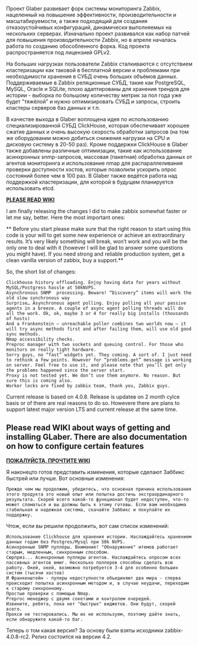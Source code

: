 Проект Glaber развивает форк системы мониторинга Zabbix, нацеленный на повышение эффективности, производительности и масштабируемости, а также подходящий для создания отказоустойчивых конфигураций, динамически выполняемых на нескольких серверах. Изначально проект развивался как набор патчей для повышения производительности Zabbix, но в апреле началась работа по созданию обособленного форка. Код проекта распространяется под лицензией GPLv2.

На больших нагрузках пользователи Zabbix сталкиваются с отсутствием кластеризации как таковой в бесплатной версии и проблемами при необходимости хранения в СУБД очень больших объёмов данных. Поддерживаемые в Zabbix реляционные СУБД, такие как PostgreSQL, MySQL, Oracle и SQLite, плохо адаптированы для хранения трендов для истории - выборка по большому количеству метрик за пол года уже будет "тяжёлой" и нужно оптимизировать СУБД и запросы, строить кластеры серверов баз данных и т.п.

В качестве выхода в Glaber воплощена идея по использованию специализированной СУБД ClickHouse, которая обеспечивает хорошее сжатие данных и очень высокую скорость обработки запросов (на том же оборудовании можно добиться снижения нагрузки на CPU и дисковую систему в 20-50 раз). Кроме поддержки ClickHouse в Glaber также добавлены различные оптимизации, такие как использование асинхронных snmp-запросов, массовая (пакетная) обработка данных от агентов мониторинга и использование nmap для распараллеливания проверки доступности хостов, которые позволили ускорить опрос состояний более чем в 100 раз. В Glaber также ведётся работа над поддержкой кластеризации, для которой в будущем планируется использовать etcd.

**[PLEASE READ WIKI](https://gitlab.com/mikler/glaber/wikis/home)**

I am finally releasing the changes I did to make zabbix somewhat faster or let me say, better. Here the most important ones:

**  Before you start please make sure that the right reason to start using this code is your will to get some new experience or achieve an extraordinary results. It’s very likely something will break, won’t work and you will be the only one to deal with it (however I will be glad to answer some questions you might have). If you need strong and reliable production system, get a clean vanilla version of zabbix, buy a support.**

So, the short list of changes:

    Clickhouse history offloading. Enjoy having data for years without MySQL/Postgress hassle at 50kNVPS.
    Asynchronous SNMP  processing. Beware! “Discovery” items will work the old slow synchronous way
    Surprise… Asynchronous agent polling. Enjoy polling all your passive agents in a breeze. A couple of async agent polling threads will do all the work. Ok, ok, maybe 3 or 4 for really big installs (thousands of hosts)
    And a Frankenstein – unreachable poller combines two worlds now – it will try async methods first and after failing them, will use old good sync methods.
    Nmap accessibility checks. 
    Preproc manager with two sockets and queuing control. For those who monitors on really tight hardware.
    Sorry guys, no “fast” widgets yet. They coming. A sort of. I just need to rethink a few points. However for “problems.get” message is working on server. Feel free to use it, and please note that you’ll get only the problems happened since the server start.
    Proxy is not tested yet. We don’t use them anymore. No reason. But sure this is coming also.
    Worker locks are fixed by zabbix team, thank you, Zabbix guys.

Current release is based on 4.0.8. Release is updateв on 2 month cylce basis or of there are real reasons to do so.
Howevere there are plans to support latest major version LTS and current release at the same time.


Please read WIKI about ways of getting and installing GLaber.
There are also documentation on how to configure certain features
---
**[ПОЖАЛУЙСТА, ПРОЧТИТЕ WIKI](https://gitlab.com/mikler/glaber/wikis/home)**

Я наконецто готов представить изменения, которые сделают Заббикс быстрей или лучше.
Вот основные изменения:
~~~~
Прежде чем мы продолжим, убедитесь, что основная причина использования этого продукта это новый опыт или попытка достичь экстраординарного результата. Скорей всего какой-то функционал будет недоступен, что-то может сломаться и вы должны быть к этому готовы. Если вам необходима стабильная и надежная система, скачайте Заббикс и покупайте их поддержку.
~~~~
Чтож, если вы решили продолжить, вот сам список изменений:
~~~~
Использование Clickhouse для хранения истории. Наслаждайтесь хранением данных годам без Postgres/Mysql при 50k NVPS.
Асинхронные SNMP пуллеры. Внимание! "Обнаружение" итемов работает старым, медленным, синхронным способом.
Сюрприз... Асинхронные пуллеры агентов. Наслаждайтесь опросом всех пассивных агентов вмиг. Несколько поллеров способны сделать всю работу. Окей, окей, возможно потребуется 3-4 для особенно больших систем (тысячи хостов)
И Франкенштейн - пулеры недоступности объединяют два мира - сперва происходит попытка асинхронным методом и, в случае неудачи, переходим к старому синхронному.
Простые проверки с помощью Nmap. 
Preproc менеджер с двумя сокетами и контролем очередей.
Извините, ребята, пока нет "быстрых" виджетов. Они будут, скорей всего.
Прокси не тестировались. Мы их не используем, поэтому дайте знать, если обнаружите какой-то баг.
~~~~
Теперь о том какая версия?
За основу были взяты исходники zabbix-4.0.8-rc2. Релиз состоится на версии 4.2.
